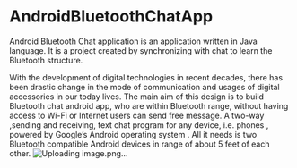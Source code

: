 # AndroidBluetoothChatApp
Android Bluetooth Chat application is an application written in Java language.
It is a project created by synchronizing with chat to learn the Bluetooth structure.

With the development of digital technologies in recent decades, there has been drastic change in the mode of communication and usages of digital accessories in our today lives.
The main aim of this design is to build Bluetooth chat android app, who are within Bluetooth range, without having access to Wi-Fi or Internet users can send free message.
A two-way ,sending and receiving, text chat program for any device, i.e. phones , powered by Google’s Android operating system . All it needs is two Bluetooth compatible Android devices in range of about 5 feet of each other.
![Uploading image.png…]()

